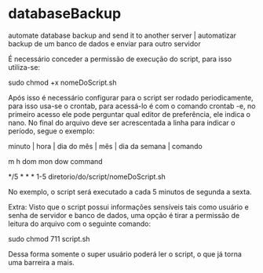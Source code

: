# databaseBackup
automate database backup and send it to another server | automatizar backup de um banco de dados e enviar para outro servidor

É necessário conceder a permissão de execução do script, para isso utiliza-se:                                                                                         <p> sudo chmod +x nomeDoScript.sh </p>

Após isso é necessário configurar para o script ser rodado periodicamente, para isso usa-se o crontab, para acessá-lo é com o comando crontab -e, no primeiro acesso ele pode perguntar qual editor de preferência, ele indica o nano. No final do arquivo deve ser acrescentada a linha para indicar o período, segue o exemplo:

  <p>  minuto | hora | dia do mês | mês | dia da semana | comando </p>
  <p> m h dom mon dow command  </p>
  <p> */5 * * * 1-5 diretorio/do/script/nomeDoScript.sh  </p>
 
No exemplo, o script será executado a cada 5 minutos de segunda a sexta.

Extra:
Visto que o script possui informações sensíveis tais como usuário e senha de servidor e banco de dados, uma opção é tirar a permissão de leitura do arquivo com o seguinte comando:

<p>sudo chmod 711 script.sh</p>

Dessa forma somente o super usuário poderá ler o script, o que já torna uma barreira a mais.
